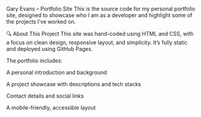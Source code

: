 Gary Evans – Portfolio Site
This is the source code for my personal portfolio site, designed to showcase who I am as a developer and highlight some of the projects I’ve worked on.

🔍 About This Project
This site was hand-coded using HTML and CSS, with a focus on clean design, responsive layout, and simplicity. It’s fully static and deployed using GitHub Pages.

The portfolio includes:

A personal introduction and background

A project showcase with descriptions and tech stacks

Contact details and social links

A mobile-friendly, accessible layout
